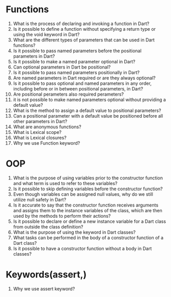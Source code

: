 # Functions
1. What is the process of declaring and invoking a function in Dart?
2. Is it possible to define a function without specifying a return type or using the void keyword in Dart?
3. What are the different types of parameters that can be used in Dart functions?
4. Is it possible to pass named parameters before the positional parameters in Dart?
5. Is it possible to make a named parameter optional in Dart?
6. Can optional parameters in Dart be positional?
7. Is it possible to pass named parameters positionally in Dart?
8. Are named parameters in Dart required or are they always optional?
9. Is it possible to pass optional and named parameters in any order, including before or in between positional parameters, in Dart?
10. Are positional perameters also required perameters?
11. it is not possible to make named parameters optional without providing a default value?
12. What is the method to assign a default value to positional parameters?
13. Can a positional parameter with a default value be positioned before all other parameters in Dart?
14. What are anonymous functions?
15. What is Lexical scope?
16. What is Lexical closures?
17. Why we use Function keyword?
# OOP
1. What is the purpose of using variables prior to the constructor function and what term is used to refer to these variables?
2. Is it possible to skip defining variables before the constructor function?
3. Even though variables can be assigned null values, why do we still utilize null safety in Dart?
4. Is it accurate to say that the constructor function receives arguments and assigns them to the instance variables of the class, which are then used by the methods to perform their actions?
5. Is it possible to declare or define a new instance variable for a Dart class from outside the class definition?
6. What is the purpose of using the keyword in Dart classes?
7. What tasks can be performed in the body of a constructor function of a Dart class?
8. Is it possible to have a constructor function without a body in Dart classes?
# Keywords(assert,)
1. Why we use assert keyword?

